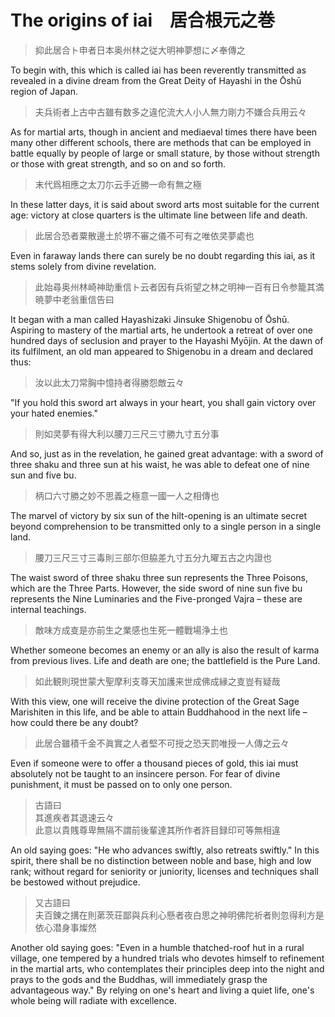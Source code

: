 # The origins of iai　居合根元之巻

> 抑此居合ト申者日本奥州林之従大明神夢想に〆奉傳之

To begin with, this which is called iai has been reverently transmitted as revealed in a divine dream from the Great Deity of Hayashi in the Ōshū region of Japan.

> 夫兵術者上古中古雖有数多之違佗流大人小人無力剛力不嫌合兵用云々

As for martial arts, though in ancient and mediaeval times there have been many other different schools, there are methods that can be employed in battle equally by people of large or small stature, by those without strength or those with great strength, and so on and so forth.

> 末代爲相應之太刀尓云手近勝一命有無之極

In these latter days, it is said about sword arts most suitable for the current age: victory at close quarters is the ultimate line between life and death.

> 此居合恐者粟散邊土於堺不審之儀不可有之唯依㚑夢處也

Even in faraway lands there can surely be no doubt regarding this iai, as it stems solely from divine revelation.

> 此始尋奥州林崎神助重信ト云者因有兵術望之林之明神一百有日令参籠其満暁夢中老翁重信告曰

It began with a man called Hayashizaki Jinsuke Shigenobu of Ōshū. Aspiring to mastery of the martial arts, he undertook a retreat of over one hundred days of seclusion and prayer to the Hayashi Myōjin. At the dawn of its fulfilment, an old man appeared to Shigenobu in a dream and declared thus:

> 汝以此太刀常胸中憶持者得勝怨敵云々

"If you hold this sword art always in your heart, you shall gain victory over your hated enemies."

> 則如㚑夢有得大利以腰刀三尺三寸勝九寸五分事

And so, just as in the revelation, he gained great advantage: with a sword of three shaku and three sun at his waist, he was able to defeat one of nine sun and five bu.

> 柄口六寸勝之妙不思義之極意一國一人之相傳也

The marvel of victory by six sun of the hilt-opening is an ultimate secret beyond comprehension to be transmitted only to a single person in a single land.

> 腰刀三尺三寸三毒則三部尓但脇差九寸五分九曜五古之内證也

The waist sword of three shaku three sun represents the Three Poisons, which are the Three Parts. However, the side sword of nine sun five bu represents the Nine Luminaries and the Five-pronged Vajra – these are internal teachings.

> 敵味方成㕝是亦前生之業感也生死一體戰場浄土也

Whether someone becomes an enemy or an ally is also the result of karma from previous lives. Life and death are one; the battlefield is the Pure Land.

> 如此観則現世蒙大聖摩利支尊天加護来世成佛成縁之㕝豈有疑哉

With this view, one will receive the divine protection of the Great Sage Marishiten in this life, and be able to attain Buddhahood in the next life – how could there be any doubt?

> 此居合雖積千金不眞實之人者堅不可授之恐天罰唯授一人傳之云々

Even if someone were to offer a thousand pieces of gold, this iai must absolutely not be taught to an insincere person. For fear of divine punishment, it must be passed on to only one person.

> 古語曰  
> 其進疾者其退速云々  
> 此意以貴賎尊卑無隔不謂前後輩達其所作者許目録印可等無相違

An old saying goes: "He who advances swiftly, also retreats swiftly." In this spirit, there shall be no distinction between noble and base, high and low rank; without regard for seniority or juniority, licenses and techniques shall be bestowed without prejudice.

> 又古語曰  
> 夫百錬之搆在則苐茨荘鄙與兵利心懸者夜白思之神明佛陀祈者則忽得利方是依心潜身事燦然

Another old saying goes: "Even in a humble thatched-roof hut in a rural village, one tempered by a hundred trials who devotes himself to refinement in the martial arts, who contemplates their principles deep into the night and prays to the gods and the Buddhas, will immediately grasp the advantageous way." By relying on one's heart and living a quiet life, one's whole being will radiate with excellence.
